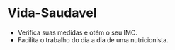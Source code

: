 # Vida-Saudavel
- Verifica suas medidas e otém o seu IMC.
- Facilita o trabalho do dia a dia de uma nutricionista.
